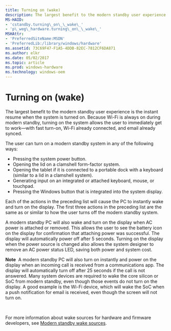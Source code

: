 ```yaml
---
title: Turning on (wake)
description: The largest benefit to the modern standby user experience is the instant resume when the system is turned on.
MS-HAID:
- 'cstandby.turning\_on\_\_wake\_'
- 'p\_weg\_hardware.turning\_on\_\_wake\_'
MSHAttr:
- 'PreferredSiteName:MSDN'
- 'PreferredLib:/library/windows/hardware'
ms.assetid: 73C69F47-F1A5-4DDB-82EC-7812CF6DA871
ms.author: elkr
ms.date: 05/02/2017
ms.topic: article
ms.prod: windows-hardware
ms.technology: windows-oem
---
```


# Turning on (wake)


The largest benefit to the modern standby user experience is the instant resume when the system is turned on. Because Wi-Fi is always on during modern standby, turning on the system allows the user to immediately get to work—with fast turn-on, Wi-Fi already connected, and email already synced.

The user can turn on a modern standby system in any of the following ways:

-   Pressing the system power button.
-   Opening the lid on a clamshell form-factor system.
-   Opening the tablet if it is connected to a portable dock with a keyboard (similar to a lid in a clamshell system).
-   Generating input on an integrated or attached keyboard, mouse, or touchpad.
-   Pressing the Windows button that is integrated into the system display.

Each of the actions in the preceding list will cause the PC to instantly wake and turn on the display. The first three actions in the preceding list are the same as or similar to how the user turns off the modern standby system.

A modern standby PC will also wake and turn on the display when AC power is attached or removed. This allows the user to see the battery icon on the display for confirmation that attaching power was successful. The display will automatically power off after 5 seconds. Turning on the display when the power source is changed also allows the system designer to remove an AC power status LED, saving both power and system cost.

**Note**  A modern standby PC will also turn on instantly and power on the display when an incoming call is received from a communications app. The display will automatically turn off after 25 seconds if the call is not answered. Many system devices are required to wake the core silicon or SoC from modern standby, even though those events do not turn on the display. A good example is the Wi-Fi device, which will wake the SoC when a push notification for email is received, even though the screen will not turn on.

 

For more information about wake sources for hardware and firmware developers, see [Modern standby wake sources](modern-standby-wake-sources.md).

 

 






